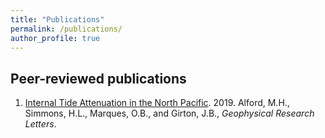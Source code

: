 ```yaml
---
title: "Publications"
permalink: /publications/
author_profile: true
---
```



## Peer-reviewed publications

1. [Internal Tide Attenuation in the North Pacific]( https://doi.org/10.1029/2019GL082648). 2019. Alford, M.H., Simmons, H.L., Marques, O.B., and Girton, J.B., _Geophysical Research Letters_.
